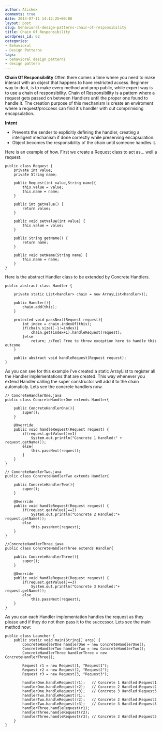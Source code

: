 ```yaml
---
author: Alishex
comments: true
date: 2014-07-11 14:12:25+00:00
layout: post
slug: behavioral-design-patterns-chain-of-responsibility
title: Chain Of Responsibility
wordpress_id: 62
categories:
- Behavioral
- Design Patterns
tags:
- behavioral design patterns
- design pattern
---
```


**Chain Of Responsibility**
Often there comes a time where you need to make interact with an object that happens to have restricted access. Beginner way to do it, is to make every method and prop public, while expert way is to use a chain of responsibility.
Chain of Responsibility is a pattern where a request gets passed on between Handlers until the proper one found to handle it. The creation purpose of this mechanism is create an enviroment where a request/proccess can find it's handler with out comprimising encapsulation.

**Intent**


* Prevents the sender to explicitly defining the handler, creating a intelligent mechanism if done correctly while preserving encapsulation.
* Object becomes the responsibility of the chain until someone handles it.



Here is an example of how. First we create a Request class to act as... well a request.

    
    
    public class Request {
    	private int value;
    	private String name;
    	
    	public Request(int value,String name){
    		this.value = value;
    		this.name = name;
    	}
    	
    	public int getValue() {
    		return value;
    	}
    
    	public void setValue(int value) {
    		this.value = value;
    	}
    
    	public String getName() {
    		return name;
    	}
    
    	public void setName(String name) {
    		this.name = name;
    	}
    }
    


Here is the abstract Handler class to be extended by Concrete Handlers.

    
    
    public abstract class Handler {
    	
    	private static List<handler> chain = new ArrayList<handler>();
    	
    	public Handler(){
    		chain.add(this);
    	}
    	
    	protected void passNext(Request request){
    		int index = chain.indexOf(this);
    		if(chain.size()-1!=index){
    			chain.get(index+1).handleRequest(request);
    		}else
    			return; //Feel Free to throw exception here to handle this outcome
    	}
    	
    	public abstract void handleRequest(Request request);
    }
    


As you can see for this example i've created a static ArrayList to register all the Handler implementations that are created. This way whenever you extend Handler calling the super constructor will add it to the chain automaticly. Lets see the concrete handlers now.

    
    
    // ConcreteHandlerOne.java
    public class ConcreteHandlerOne extends Handler{
    
    	public ConcreteHandlerOne(){
    		super();
    	}
    	
    	@Override
    	public void handleRequest(Request request) {
    		if(request.getValue()==1)
    			System.out.println("Concrete 1 Handled:" + request.getName());
    		else{
    			this.passNext(request);
    		}
    	}
    }
    
    // ConcreteHandlerTwo.java
    public class ConcreteHandlerTwo extends Handler{
    
    	public ConcreteHandlerTwo(){
    		super();
    	}
    	
    	@Override
    	public void handleRequest(Request request) {
    		if(request.getValue()==2)
    			System.out.println("Concrete 2 Handled:"+ request.getName());
    		else
    			this.passNext(request);
    	}
    }
    
    //ConcreteHandlerThree.java
    public class ConcreteHandlerThree extends Handler{
    
    	public ConcreteHandlerThree(){
    		super();
    	}
    	
    	@Override
    	public void handleRequest(Request request) {
    		if(request.getValue()==3)
    			System.out.println("Concrete 3 Handled:"+ request.getName());
    		else
    			this.passNext(request);
    	}
    }
    


As you can each Handler implementation handles the request as they please and if they do not then pass it to the successor.
Lets see the main method now:

    
    
    public class Launcher {
    	public static void main(String[] args) {
    		ConcreteHandlerOne handlerOne = new ConcreteHandlerOne();
    		ConcreteHandlerTwo handlerTwo = new ConcreteHandlerTwo();
    		ConcreteHandlerThree handlerThree = new ConcreteHandlerThree();
    		
    		Request r1 = new Request(1, "Request1");
    		Request r2 = new Request(2, "Request2");
    		Request r3 = new Request(3, "Request3");
    
    		handlerOne.handleRequest(r1);	// Concrete 1 Handled:Request1
    		handlerOne.handleRequest(r2);	// Concrete 2 Handled:Request2
    		handlerOne.handleRequest(r3);	// Concrete 3 Handled:Request3
    		handlerTwo.handleRequest(r1);
    		handlerTwo.handleRequest(r2);	// Concrete 2 Handled:Request2
    		handlerTwo.handleRequest(r3);	// Concrete 3 Handled:Request3
    		handlerThree.handleRequest(r1);
    		handlerThree.handleRequest(r2);
    		handlerThree.handleRequest(r3);	// Concrete 3 Handled:Request3
    	}
    }
    
